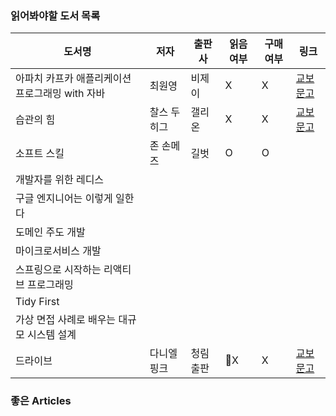 
### 읽어봐야할 도서 목록

| 도서명                          | 저자     | 출판사  | 읽음여부 | 구매여부 | 링크                                                           |
| ---------------------------- | ------ | ---- | ---- | ---- | ------------------------------------------------------------ |
| 아파치 카프카 애플리케이션 프로그래밍 with 자바 | 최원영    | 비제이  | X    | X    | [교보문고](https://product.kyobobook.co.kr/detail/S000001842177) |
| 습관의 힘                        | 찰스 두히그 | 갤리온  | X    | X    | [교보문고](https://product.kyobobook.co.kr/detail/S000000406365) |
| 소프트 스킬                       | 존 손메즈  | 길벗   | O    | O    |                                                              |
| 개발자를 위한 레디스                  |        |      |      |      |                                                              |
| 구글 엔지니어는 이렇게 일한다             |        |      |      |      |                                                              |
| 도메인 주도 개발                    |        |      |      |      |                                                              |
| 마이크로서비스 개발                   |        |      |      |      |                                                              |
| 스프링으로 시작하는 리액티브 프로그래밍        |        |      |      |      |                                                              |
| Tidy First                   |        |      |      |      |                                                              |
| 가상 면접 사례로 배우는 대규모 시스템 설계     |        |      |      |      |                                                              |
| 드라이브                         | 다니엘 핑크 | 청림출판 | X   | X    | [교보문고](https://product.kyobobook.co.kr/detail/S000000600299) |

### 좋은 Articles

